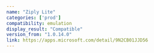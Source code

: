 ```yaml
---
name: "Ziply Lite"
categories: ['prod']
compatibility: emulation
display_result: "Compatible"
version_from: "1.0.14.0"
link: https://apps.microsoft.com/detail/9N2CB01JJD56
---
```

